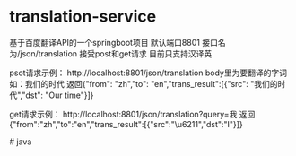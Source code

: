 # translation-service
基于百度翻译API的一个springboot项目
默认端口8801
接口名为/json/translation
接受post和get请求
目前只支持汉译英

psot请求示例：
http://localhost:8801/json/translation   body里为要翻译的字词 如：我们的时代
返回{"from": "zh","to": "en","trans_result":[{"src": "我们的时代","dst": "Our time"}]}
       
get请求示例：
http://localhost:8801/json/translation?query=我
返回  {"from":"zh","to":"en","trans_result":[{"src":"\u6211","dst":"I"}]}

#   j a v a  
 